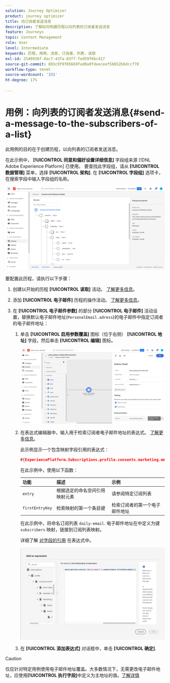 ```yaml
---
solution: Journey Optimizer
product: journey optimizer
title: 向订阅者发送消息
description: 了解如何构建历程以向列表的订阅者发送消息
feature: Journeys
topic: Content Management
role: User
level: Intermediate
keywords: 历程，用例，消息，订阅者，列表，读取
exl-id: 2540938f-8ac7-43fa-83ff-fed59f6bc417
source-git-commit: 803c9f9f05669fad0a9fdeeceef58652b6dccf70
workflow-type: tm+mt
source-wordcount: '331'
ht-degree: 17%

---
```


# 用例：向列表的订阅者发送消息{#send-a-message-to-the-subscribers-of-a-list}

此用例的目的在于创建历程，以向列表的订阅者发送消息。

在此示例中， **[!UICONTROL 同意和偏好设置详细信息]** 字段组来源 [!DNL Adobe Experience Platform] 已使用。 要查找此字段组，请从 **[!UICONTROL 数据管理]** 菜单，选择 **[!UICONTROL 架构]**. 在 **[!UICONTROL 字段组]** 选项卡，在搜索字段中输入字段组的名称。

![此字段组包括subscriptions元素](assets/consent-and-preference-details-field-group.png)

要配置此历程，请执行以下步骤：

1. 创建以开始的历程 **[!UICONTROL 读取]** 活动。 [了解更多信息](journey-gs.md)。
1. 添加 **[!UICONTROL 电子邮件]** 历程的操作活动。 [了解更多信息](journeys-message.md)。
1. 在 **[!UICONTROL 电子邮件参数]** 的部分 **[!UICONTROL 电子邮件]** 活动设置，替换默认电子邮件地址(`PersonalEmail.adress`)的电子邮件中指定订阅者的电子邮件地址：

   1. 单击 **[!UICONTROL 启用参数覆盖]** 图标（位于右侧） **[!UICONTROL 地址]** 字段，然后单击 **[!UICONTROL 编辑]** 图标。

      ![](assets/message-to-subscribers-uc-1.png)

   1. 在表达式编辑器中，输入用于检索订阅者电子邮件地址的表达式。 [了解更多信息](expression/expressionadvanced.md)。

      此示例显示一个包含映射字段引用的表达式：

      ```json
      #{ExperiencePlatform.Subscriptions.profile.consents.marketing.email.subscriptions.entry('daily-email').subscribers.firstEntryKey()}
      ```

      在此示例中，使用以下函数：

      | 功能 | 描述 | 示例 |
      | --- | --- | --- |
      | `entry` | 根据选定的命名空间引用映射元素 | 请参阅特定订阅列表 |
      | `firstEntryKey` | 检索映射的第一个条目键 | 检索订阅者的第一个电子邮件地址 |

      在此示例中，将命名订阅列表 `daily-email`. 电子邮件地址在中定义为键 `subscribers` 映射，链接到订阅列表映射。

      详细了解 [对字段的引用](expression/field-references.md) 在表达式中。

      ![](assets/message-to-subscribers-uc-2.png)

   1. 在 **[!UICONTROL 添加表达式]** 对话框中，单击 **[!UICONTROL 确定]**.

>[!CAUTION]
>
>仅应针对特定用例使用电子邮件地址覆盖。大多数情况下，无需更改电子邮件地址，应使用&#x200B;**[!UICONTROL 执行字段]**&#x200B;中定义为主地址的值。[了解详情](../configuration/primary-email-addresses.md)
